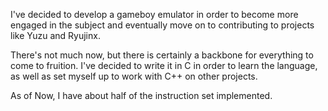 I've decided to develop a gameboy emulator in order to become more engaged in the subject and eventually move on to contributing to projects
like Yuzu and Ryujinx. 

There's not much now, but there is certainly a backbone for everything to come to fruition. 
I've decided to write it in C in order to learn the language, as well as set myself up to work with C++ on other projects. 

As of Now, I have about half of the instruction set implemented. 
